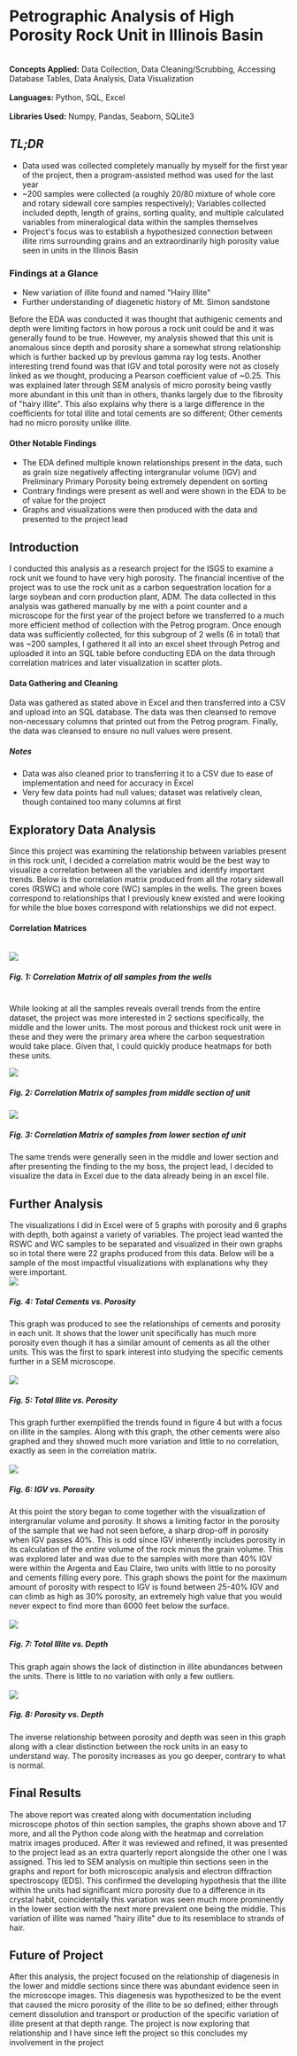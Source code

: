 # Petrographic Analysis of High Porosity Rock Unit in Illinois Basin
<br>**Concepts Applied:** Data Collection, Data Cleaning/Scrubbing, Accessing Database Tables, Data Analysis, Data Visualization</br>
<br>**Languages:** Python, SQL, Excel</br>
<br>**Libraries Used:** Numpy, Pandas, Seaborn, SQLite3</br>


## *TL;DR*
* Data used was collected completely manually by myself for the first year of the project, then a program-assisted method was used for the last year
* ~200 samples were collected (a roughly 20/80 mixture of whole core and rotary sidewall core samples respectively); Variables collected included depth, length of grains, sorting quality, and multiple calculated variables from mineralogical data within the samples themselves
* Project's focus was to establish a hypothesized connection between illite rims surrounding grains and an extraordinarily high porosity value seen in units in the Illinois Basin


### Findings at a Glance
* New variation of illite found and named "Hairy Illite"
* Further understanding of diagenetic history of Mt. Simon sandstone

Before the EDA was conducted it was thought that authigenic cements and depth were limiting factors in how porous a rock unit could be and it was generally found to be true. However, my analysis showed that this unit is anomalous since depth and porosity share a somewhat strong relationship which is further backed up by previous gamma ray log tests. Another interesting trend found was that IGV and total porosity were not as closely linked as we thought, producing a Pearson coefficient value of ~0.25. This was explained later through SEM analysis of micro porosity being vastly more abundant in this unit than in others, thanks largely due to the fibrosity of "hairy illite". This also explains why there is a large difference in the coefficients for total illite and total cements are so different; Other cements had no micro porosity unlike illite.


#### Other Notable Findings
* The EDA defined multiple known relationships present in the data, such as grain size negatively affecting intergranular volume (IGV) and Preliminary Primary Porosity being extremely dependent on sorting
* Contrary findings were present as well and were shown in the EDA to be of value for the project
* Graphs and visualizations were then produced with the data and presented to the project lead


## Introduction 
I conducted this analysis as a research project for the ISGS to examine a rock unit we found to have very high porosity. The financial incentive of the project was to use the rock unit as a carbon sequestration location for a large soybean and corn production plant, ADM. The data collected in this analysis was gathered manually by me with a point counter and a microscope for the first year of the project before we transferred to a much more efficient method of collection with the Petrog program. Once enough data was sufficiently collected, for this subgroup of 2 wells (6 in total) that was ~200 samples, I gathered it all into an excel sheet through Petrog and uploaded it into an SQL table before conducting EDA on the data through correlation matrices and later visualization in scatter plots.

#### Data Gathering and Cleaning
Data was gathered as stated above in Excel and then transferred into a CSV and upload into an SQL database. The data was then cleansed to remove non-necessary columns that printed out from the Petrog program. Finally, the data was cleansed to ensure no null values were present. 
##### Notes
* Data was also cleaned prior to transferring it to a CSV due to ease of implementation and need for accuracy in Excel
* Very few data points had null values; dataset was relatively clean, though contained too many columns at first

## Exploratory Data Analysis
Since this project was examining the relationship between variables present in this rock unit, I decided a correlation matrix would be the best way to visualize a correlation between all the variables and identify important trends. Below is the correlation matrix produced from all the rotary sidewall cores (RSWC) and whole core (WC) samples in the wells. The green boxes correspond to relationships that I previously knew existed and were looking for while the blue boxes correspond with relationships we did not expect.

#### Correlation Matrices
<br>![](https://github.com/jbean1597/PersonalPortfolio/blob/main/DataAnalytics/Petro_Analysis/images/ALL%20TRM%20Correlation%20Matrix%20Seaborn.PNG)
##### Fig. 1: Correlation Matrix of all samples from the wells
</br>
While looking at all the samples reveals overall trends from the entire dataset, the project was more interested in 2 sections specifically, the middle and the lower units. The most porous and thickest rock unit were in these and they were the primary area where the carbon sequestration would take place. Given that, I could quickly produce heatmaps for both these units. 

![](https://github.com/jbean1597/PersonalPortfolio/blob/main/DataAnalytics/Petro_Analysis/images/TRM%20Middle%20Correlation%20Matrix%20Seaborn.PNG)
##### Fig. 2: Correlation Matrix of samples from middle section of unit

![](https://github.com/jbean1597/PersonalPortfolio/blob/main/DataAnalytics/Petro_Analysis/images/TRM%20Lower%20Correlation%20Matrix%20Seaborn.PNG)
##### Fig. 3: Correlation Matrix of samples from lower section of unit
The same trends were generally seen in the middle and lower section and after presenting the finding to the my boss, the project lead, I decided to visualize the data in Excel due to the data already being in an excel file. 

## Further Analysis
The visualizations I did in Excel were of 5 graphs with porosity and 6 graphs with depth, both against a variety of variables. The project lead wanted the RSWC and WC samples to be separated and visualized in their own graphs so in total there were 22 graphs produced from this data. Below will be a sample of the most impactful visualizations with explanations why they were important.
<br>
![](https://github.com/jbean1597/PersonalPortfolio/blob/main/DataAnalytics/Petro_Analysis/images/CvP.PNG)
##### Fig. 4: Total Cements vs. Porosity
This graph was produced to see the relationships of cements and porosity in each unit. It shows that the lower unit specifically has much more porosity even though it has a similar amount of cements as all the other units. This was the first to spark interest into studying the specific cements further in a SEM microscope. 
</br>
<br>
![](https://github.com/jbean1597/PersonalPortfolio/blob/main/DataAnalytics/Petro_Analysis/images/IllvP.PNG)
##### Fig. 5: Total Illite vs. Porosity
This graph further exemplified the trends found in figure 4 but with a focus on illite in the samples. Along with this graph, the other cements were also graphed and they showed much more variation and little to no correlation, exactly as seen in the correlation matrix.
</br>
<br>
![](https://github.com/jbean1597/PersonalPortfolio/blob/main/DataAnalytics/Petro_Analysis/images/IvP.PNG)
##### Fig. 6: IGV vs. Porosity
At this point the story began to come together with the visualization of intergranular volume and porosity. It shows a limiting factor in the porosity of the sample that we had not seen before, a sharp drop-off in porosity when IGV passes 40%. This is odd since IGV inherently includes porosity in its calculation of the *entire* volume of the rock minus the grain volume. This was explored later and was due to the samples with more than 40% IGV were within the Argenta and Eau Claire, two units with little to no porosity and cements filling every pore. This graph shows the point for the maximum amount of porosity with respect to IGV is found between 25-40% IGV and can climb as high as 30% porosity, an extremely high value that you would never expect to find more than 6000 feet below the surface.
</br>
<br>
![](https://github.com/jbean1597/PersonalPortfolio/blob/main/DataAnalytics/Petro_Analysis/images/IvD.png)
##### Fig. 7: Total Illite vs. Depth
This graph again shows the lack of distinction in illite abundances between the units. There is little to no variation with only a few outliers.
</br>
<br>
![](https://github.com/jbean1597/PersonalPortfolio/blob/main/DataAnalytics/Petro_Analysis/images/PvD.PNG)
##### Fig. 8: Porosity vs. Depth
The inverse relationship between porosity and depth was seen in this graph along with a clear distinction between the rock units in an easy to understand way. The porosity increases as you go deeper, contrary to what is normal.
</br>

## Final Results
The above report was created along with documentation including microscope photos of thin section samples, the graphs shown above and 17 more, and all the Python code along with the heatmap and correlation matrix images produced. After it was reviewed and refined, it was presented to the project lead as an extra quarterly report alongside the other one I was assigned. This led to SEM analysis on multiple thin sections seen in the graphs and report for both microscopic analysis and electron diffraction spectroscopy (EDS). This confirmed the developing hypothesis that the illite within the units had significant micro porosity due to a difference in its crystal habit, coincidentally this variation was seen much more prominently in the lower section with the next more prevalent one being the middle. This variation of illite was named "hairy illite" due to its resemblace to strands of hair.

## Future of Project
After this analysis, the project focused on the relationship of diagenesis in the lower and middle sections since there was abundant evidence seen in the microscope images. This diagenesis was hypothesized to be the event that caused the micro porosity of the illite to be so defined; either through cement dissolution and transport or production of the specific variation of illite present at that depth range. The project is now exploring that relationship and I have since left the project so this concludes my involvement in the project
